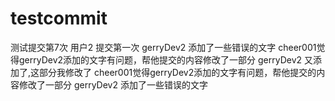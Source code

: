 # testcommit

测试提交第7次
用户2 提交第一次
gerryDev2 添加了一些错误的文字
cheer001觉得gerryDev2添加的文字有问题，帮他提交的内容修改了一部分
gerryDev2 又添加了,这部分我修改了
cheer001觉得gerryDev2添加的文字有问题，帮他提交的内容修改了一部分
gerryDev2 添加了一些错误的文字